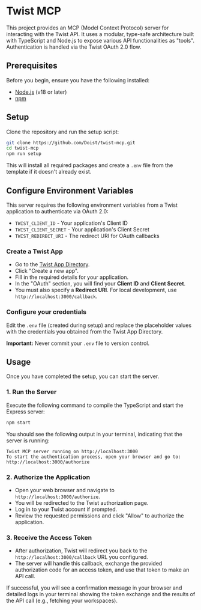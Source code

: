 # Twist MCP

This project provides an MCP (Model Context Protocol) server for interacting with the Twist API. It uses a modular, type-safe architecture built with TypeScript and Node.js to expose various API functionalities as "tools". Authentication is handled via the Twist OAuth 2.0 flow.

## Prerequisites

Before you begin, ensure you have the following installed:
-   [Node.js](https://nodejs.org/) (v18 or later)
-   [npm](https://www.npmjs.com/)

## Setup

Clone the repository and run the setup script:

```bash
git clone https://github.com/Doist/twist-mcp.git
cd twist-mcp
npm run setup
```

This will install all required packages and create a `.env` file from the template if it doesn't already exist.

## Configure Environment Variables

This server requires the following environment variables from a Twist application to authenticate via OAuth 2.0:

- `TWIST_CLIENT_ID` - Your application's Client ID
- `TWIST_CLIENT_SECRET` - Your application's Client Secret  
- `TWIST_REDIRECT_URI` - The redirect URI for OAuth callbacks

### Create a Twist App

-   Go to the [Twist App Directory](https://twist.com/apps/build).
-   Click "Create a new app".
-   Fill in the required details for your application.
-   In the "OAuth" section, you will find your **Client ID** and **Client Secret**.
-   You must also specify a **Redirect URI**. For local development, use `http://localhost:3000/callback`.

### Configure your credentials

Edit the `.env` file (created during setup) and replace the placeholder values with the credentials you obtained from the Twist App Directory.

**Important:** Never commit your `.env` file to version control.

## Usage

Once you have completed the setup, you can start the server.

### 1. Run the Server

Execute the following command to compile the TypeScript and start the Express server:

```bash
npm start
```

You should see the following output in your terminal, indicating that the server is running:

```
Twist MCP server running on http://localhost:3000
To start the authentication process, open your browser and go to:
http://localhost:3000/authorize
```

### 2. Authorize the Application

-   Open your web browser and navigate to `http://localhost:3000/authorize`.
-   You will be redirected to the Twist authorization page.
-   Log in to your Twist account if prompted.
-   Review the requested permissions and click "Allow" to authorize the application.

### 3. Receive the Access Token

-   After authorization, Twist will redirect you back to the `http://localhost:3000/callback` URL you configured.
-   The server will handle this callback, exchange the provided authorization code for an access token, and use that token to make an API call.

If successful, you will see a confirmation message in your browser and detailed logs in your terminal showing the token exchange and the results of the API call (e.g., fetching your workspaces).
